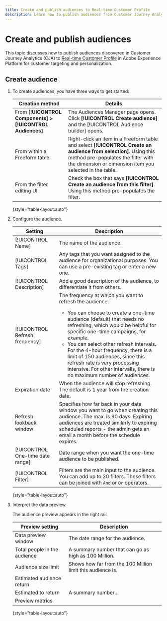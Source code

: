 ```yaml
---
title: Create and publish audiences to Real-time Customer Profile
description: Learn how to publish audiences from Customer Journey Analytics
---
```


# Create and publish audiences

This topic discusses how to publish audiences discovered in Customer Journey Analytics (CJA) to [Real-time Customer Profile](https://experienceleague.adobe.com/docs/experience-platform/profile/home.html?lang=en) in Adobe Experience Platform for customer targeting and personalization.

## Create audience

1. To create audiences, you have three ways to get started:

   | Creation method | Details |
   | --- | --- |
   | From **[!UICONTROL Components] > [!UICONTROL Audiences]** | The Audiences Manager page opens. Click **[!UICONTROL Create audience]** and the [!UICONTROL Audience builder] opens. |
   | From within a Freeform table | Right-click an item in a Freeform table and select **[!UICONTROL Create an audience from selection]**. Using this method pre-populates the filter with the dimension or dimension item you selected in the table. |
   | From the filter editing UI | Check the box that says **[!UICONTROL Create an audience from this filter]**. Using this method pre-populates the filter. |

   {style="table-layout:auto"}

1. Configure the audience.

   | Setting | Description |
   | --- | --- |
   | [!UICONTROL Name] | The name of the audience. |
   | [!UICONTROL Tags] | Any tags that you want assigned to the audience for organizational purposes. You can use a pre-existing tag or enter a new one.|
   | [!UICONTROL Description] | Add a good description of the audience, to differentiate it from others. |
   | [!UICONTROL Refresh frequency] | The frequency at which you want to refresh the audience.<ul><li>You can choose to create a one-time audience (default) that needs no refreshing, which would be helpful for specific one-time campaigns, for example.</li><li>You can select other refresh intervals. For the 4-hour frequency, there is a limit of 150 audiences, since this refresh rate is very processing intensive. For other intervalls, there is no maximum number of audiences.</li></ul> |
   | Expiration date | When the audience will stop refreshing. The default is 1 year from the creation date. |
   | Refresh lookback window | Specifies how far back in your data window you want to go when creating this audience. The max. is 90 days. Expiring audiences are treated similarly to expiring scheduled reports - the admin gets an email a month before the schedule expires. |
   | [!UICONTROL One-time date range] | Date range when you want the one-time audience to be published. |
   | [!UICONTROL Filter] | Filters are the main input to the audience. You can add up to 20 filters. These filters can be joined with `And` or `Or` operators.  |

   {style="table-layout:auto"}

1. Interpret the data preview.

   The audience preview appears in the right rail.

   | Preview setting | Description |
   | --- | --- |
   | Data preview window | The date range for the audience. |
   | Total people in the audience | A summary number that can go as high as 100 Million. |
   | Audience size limit | Shows how far from the 100 Million limit this audience is. |
   | Estimated audience return |  |
   | Estimated to return | A summary number...  |
   | Preview metrics |  |

   {style="table-layout:auto"}


